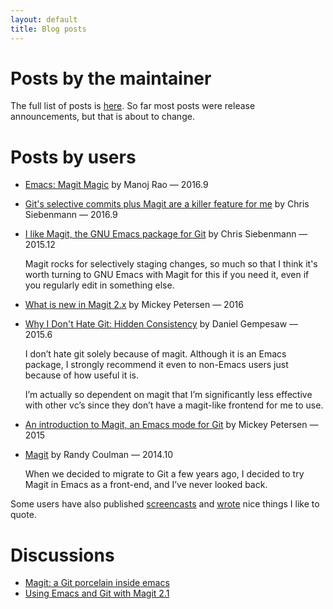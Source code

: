 ```yaml
---
layout: default
title: Blog posts
---
```


# Posts by the maintainer

The full list of posts is [here](https://emacsair.me/).  So far most
posts were release announcements, but that is about to change.

# Posts by users

* [Emacs: Magit Magic](http://www.mycpu.org/emacs-24-magit-magic) by Manoj Rao &mdash; 2016.9

* [Git's selective commits plus Magit are a killer feature for me](https://utcc.utoronto.ca/~cks/space/blog/programming/GitSelectiveCommitWithMagit) by Chris Siebenmann &mdash; 2016.9

* [I like Magit, the GNU Emacs package for Git](https://utcc.utoronto.ca/~cks/space/blog/programming/MagitPraise) by Chris Siebenmann &mdash; 2015.12

  Magit rocks for selectively staging changes, so much so that I think
  it's worth turning to GNU Emacs with Magit for this if you need it,
  even if you regularly edit in something else.

* [What is new in Magit 2.x](https://www.masteringemacs.org/article/what-new-in-magit-2x) by Mickey Petersen &mdash; 2016

* [Why I Don't Hate Git: Hidden Consistency](http://blog.danielgempesaw.com/post/122193964104/why-i-dont-hate-git-hidden-consistency-armin?utm_source=tuicool) by Daniel Gempesaw &mdash; 2015.6

  I don’t hate git solely because of magit. Although it is an Emacs
  package, I strongly recommend it even to non-Emacs users just
  because of how useful it is.

  I’m actually so dependent on magit that I’m significantly less
  effective with other vc’s since they don’t have a magit-like
  frontend for me to use.

* [An introduction to Magit, an Emacs mode for Git](https://www.masteringemacs.org/article/introduction-magit-emacs-mode-git) by Mickey Petersen &mdash; 2015

* [Magit](http://randycoulman.com/blog/2014/10/21/magit/) by Randy Coulman &mdash; 2014.10

  When we decided to migrate to Git a few years ago, I decided to try
  Magit in Emacs as a front-end, and I’ve never looked back.

Some users have also published [screencasts](/screencasts)
and [wrote](/quotes) nice things I like to quote.

# Discussions

* [Magit: a Git porcelain inside emacs](https://news.ycombinator.com/item?id=10643977)
* [Using Emacs and Git with Magit 2.1](https://news.ycombinator.com/item?id=9873237)

